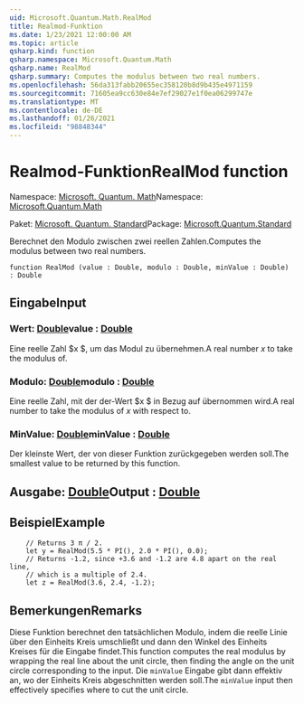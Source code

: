 ```yaml
---
uid: Microsoft.Quantum.Math.RealMod
title: Realmod-Funktion
ms.date: 1/23/2021 12:00:00 AM
ms.topic: article
qsharp.kind: function
qsharp.namespace: Microsoft.Quantum.Math
qsharp.name: RealMod
qsharp.summary: Computes the modulus between two real numbers.
ms.openlocfilehash: 56da313fabb20655ec358120b8d9b435e4971159
ms.sourcegitcommit: 71605ea9cc630e84e7ef29027e1f0ea06299747e
ms.translationtype: MT
ms.contentlocale: de-DE
ms.lasthandoff: 01/26/2021
ms.locfileid: "98848344"
---
```

# <a name="realmod-function"></a><span data-ttu-id="740b7-102">Realmod-Funktion</span><span class="sxs-lookup"><span data-stu-id="740b7-102">RealMod function</span></span>

<span data-ttu-id="740b7-103">Namespace: [Microsoft. Quantum. Math](xref:Microsoft.Quantum.Math)</span><span class="sxs-lookup"><span data-stu-id="740b7-103">Namespace: [Microsoft.Quantum.Math](xref:Microsoft.Quantum.Math)</span></span>

<span data-ttu-id="740b7-104">Paket: [Microsoft. Quantum. Standard](https://nuget.org/packages/Microsoft.Quantum.Standard)</span><span class="sxs-lookup"><span data-stu-id="740b7-104">Package: [Microsoft.Quantum.Standard](https://nuget.org/packages/Microsoft.Quantum.Standard)</span></span>


<span data-ttu-id="740b7-105">Berechnet den Modulo zwischen zwei reellen Zahlen.</span><span class="sxs-lookup"><span data-stu-id="740b7-105">Computes the modulus between two real numbers.</span></span>

```qsharp
function RealMod (value : Double, modulo : Double, minValue : Double) : Double
```


## <a name="input"></a><span data-ttu-id="740b7-106">Eingabe</span><span class="sxs-lookup"><span data-stu-id="740b7-106">Input</span></span>

### <a name="value--double"></a><span data-ttu-id="740b7-107">Wert: [Double](xref:microsoft.quantum.lang-ref.double)</span><span class="sxs-lookup"><span data-stu-id="740b7-107">value : [Double](xref:microsoft.quantum.lang-ref.double)</span></span>

<span data-ttu-id="740b7-108">Eine reelle Zahl $x $, um das Modul zu übernehmen.</span><span class="sxs-lookup"><span data-stu-id="740b7-108">A real number $x$ to take the modulus of.</span></span>


### <a name="modulo--double"></a><span data-ttu-id="740b7-109">Modulo: [Double](xref:microsoft.quantum.lang-ref.double)</span><span class="sxs-lookup"><span data-stu-id="740b7-109">modulo : [Double](xref:microsoft.quantum.lang-ref.double)</span></span>

<span data-ttu-id="740b7-110">Eine reelle Zahl, mit der der-Wert $x $ in Bezug auf übernommen wird.</span><span class="sxs-lookup"><span data-stu-id="740b7-110">A real number to take the modulus of $x$ with respect to.</span></span>


### <a name="minvalue--double"></a><span data-ttu-id="740b7-111">MinValue: [Double](xref:microsoft.quantum.lang-ref.double)</span><span class="sxs-lookup"><span data-stu-id="740b7-111">minValue : [Double](xref:microsoft.quantum.lang-ref.double)</span></span>

<span data-ttu-id="740b7-112">Der kleinste Wert, der von dieser Funktion zurückgegeben werden soll.</span><span class="sxs-lookup"><span data-stu-id="740b7-112">The smallest value to be returned by this function.</span></span>



## <a name="output--double"></a><span data-ttu-id="740b7-113">Ausgabe: [Double](xref:microsoft.quantum.lang-ref.double)</span><span class="sxs-lookup"><span data-stu-id="740b7-113">Output : [Double](xref:microsoft.quantum.lang-ref.double)</span></span>



## <a name="example"></a><span data-ttu-id="740b7-114">Beispiel</span><span class="sxs-lookup"><span data-stu-id="740b7-114">Example</span></span>

```qsharp
    // Returns 3 π / 2.
    let y = RealMod(5.5 * PI(), 2.0 * PI(), 0.0);
    // Returns -1.2, since +3.6 and -1.2 are 4.8 apart on the real line,
    // which is a multiple of 2.4.
    let z = RealMod(3.6, 2.4, -1.2);
```

## <a name="remarks"></a><span data-ttu-id="740b7-115">Bemerkungen</span><span class="sxs-lookup"><span data-stu-id="740b7-115">Remarks</span></span>

<span data-ttu-id="740b7-116">Diese Funktion berechnet den tatsächlichen Modulo, indem die reelle Linie über den Einheits Kreis umschließt und dann den Winkel des Einheits Kreises für die Eingabe findet.</span><span class="sxs-lookup"><span data-stu-id="740b7-116">This function computes the real modulus by wrapping the real line about the unit circle, then finding the angle on the unit circle corresponding to the input.</span></span>
<span data-ttu-id="740b7-117">Die `minValue` Eingabe gibt dann effektiv an, wo der Einheits Kreis abgeschnitten werden soll.</span><span class="sxs-lookup"><span data-stu-id="740b7-117">The `minValue` input then effectively specifies where to cut the unit circle.</span></span>